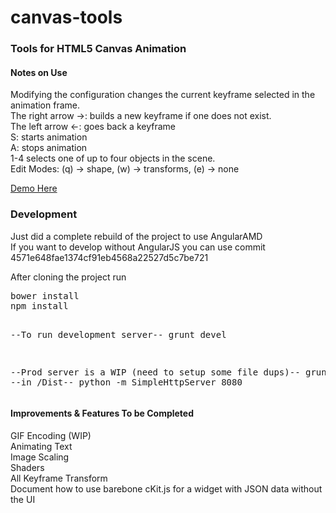 canvas-tools
============

<h3>Tools for HTML5 Canvas Animation</h3>

<h4>Notes on Use</h4>
Modifying the configuration changes the current keyframe selected in the animation frame. <br/>
The right arrow ->: builds a new keyframe if one does not exist.<br/>
The left arrow <-: goes back a keyframe<br/>
S: starts animation<br/>
A: stops animation<br/>
1-4 selects one of up to four objects in the scene.<br/>
Edit Modes: (q) -> shape, (w) -> transforms, (e) -> none<br/>

<a href="http://thebarry.github.io/canvas-tools/" target="_blank">Demo Here</a>

<h3> Development </h3>
Just did a complete rebuild of the project to use AngularAMD <br/>
If you want to develop without AngularJS you can use commit 4571e648fae1374cf91eb4568a22527d5c7be721 <br/>

<p> After cloning the project run </p>
<div class="highlight highlight-bash">
<pre>bower install
npm install

--To run development server--
grunt devel

--Prod server is a WIP (need to setup some file dups)--
grunt build 
--in /Dist--
python -m SimpleHttpServer 8080
</pre>
</div>

<h4>Improvements & Features To be Completed</h4>
GIF Encoding (WIP)<br/>
Animating Text<br/>
Image Scaling<br/>
Shaders<br/>
All Keyframe Transform<br/>
Document how to use barebone cKit.js for a widget with JSON data without the UI<br/>






